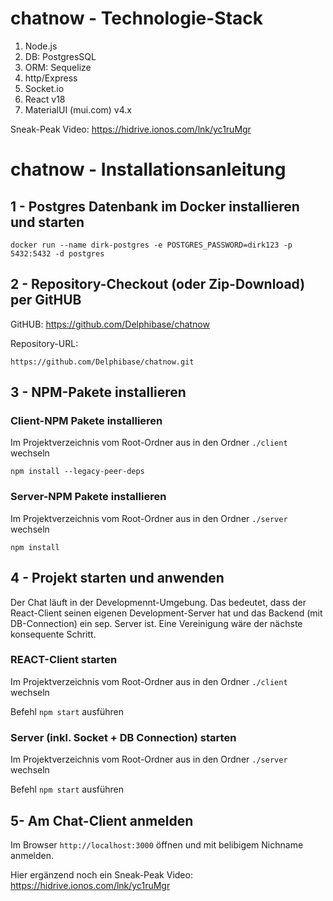 # chatnow - Technologie-Stack
1. Node.js
3. DB: PostgresSQL
4. ORM: Sequelize
5. http/Express
6. Socket.io
7. React v18
8. MaterialUI (mui.com) v4.x

Sneak-Peak Video: https://hidrive.ionos.com/lnk/yc1ruMgr

# chatnow - Installationsanleitung
## 1 - Postgres Datenbank im Docker installieren und starten
```
docker run --name dirk-postgres -e POSTGRES_PASSWORD=dirk123 -p 5432:5432 -d postgres
```

## 2 - Repository-Checkout (oder Zip-Download) per GitHUB
GitHUB: https://github.com/Delphibase/chatnow

Repository-URL:
```
https://github.com/Delphibase/chatnow.git
```

## 3 - NPM-Pakete installieren
### Client-NPM Pakete installieren
Im Projektverzeichnis vom Root-Ordner aus in den Ordner ```./client``` wechseln

```
npm install --legacy-peer-deps
```

### Server-NPM Pakete installieren
Im Projektverzeichnis vom Root-Ordner aus in den Ordner ```./server``` wechseln

```
npm install
```

## 4 - Projekt starten und anwenden
Der Chat läuft in der Developmennt-Umgebung. Das bedeutet, dass der React-Client seinen eigenen Development-Server hat und das Backend (mit DB-Connection) ein sep. Server ist.
Eine Vereinigung wäre der nächste konsequente Schritt.

### REACT-Client starten
Im Projektverzeichnis vom Root-Ordner aus in den Ordner ```./client``` wechseln

Befehl ``` npm start ``` ausführen

### Server (inkl. Socket + DB Connection) starten
Im Projektverzeichnis vom Root-Ordner aus in den Ordner ```./server``` wechseln

Befehl ``` npm start ``` ausführen

## 5- Am Chat-Client anmelden
Im Browser ```http://localhost:3000``` öffnen und mit belibigem Nichname anmelden.

Hier ergänzend noch ein Sneak-Peak Video: https://hidrive.ionos.com/lnk/yc1ruMgr


